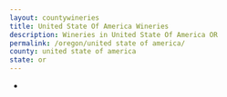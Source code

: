 ```yaml
---
layout: countywineries
title: United State Of America Wineries
description: Wineries in United State Of America OR
permalink: /oregon/united state of america/
county: united state of america
state: or
---
```

-
